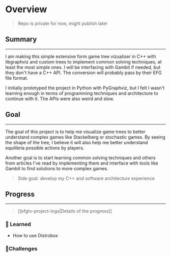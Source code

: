 # Overview
> Repo is private for now, might publish later

## Summary
---
I am making this simple extensive form game tree vizualiser in C++ with libgraphviz and custom trees to implement common solving techniques, at least the most simple ones. I will be interfacing with Gambit if needed, but they don't have a C++ API. The conversion will probably pass by their EFG file format.

I initially prototyped the project in Python with PyGraphviz, but I felt I wasn't learning enough in terms of programming techniques and architecture to continue with it. The APIs were also weird and slow.

## Goal
---
The goal of this project is to help me visualize game trees to better understand complex games like Stackelberg or stochastic games.
By seeing the shape of the tree, I believe it will also help me better understand equilibria possible actions by players.

Another goal is to start learning common solving techniques and others from articles I've read by implementing them and interface with tools like Gambit to find solutions to more complex games.

> Side goal: develop my C++ and software architecture experience

## Progress
---
> [[efgtv-project-logs|Details of the progress]]
### 📌 Learned 
- How to use Distrobox

### 🎯Challenges

